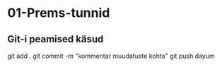 # 01-Prems-tunnid

## Git-i peamised käsud
git add .
git commit -m "kommentar muudatuste kohta"
git push
dayum
